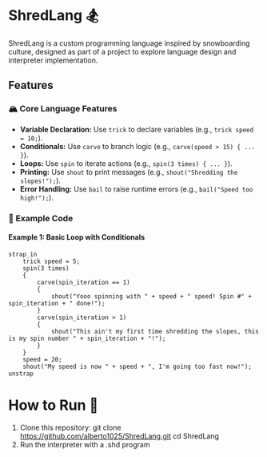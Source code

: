 # ShredLang 🏂

ShredLang is a custom programming language inspired by snowboarding culture, designed as part of a project to explore language design and interpreter implementation.

## Features

### 🏔️ Core Language Features
- **Variable Declaration:** Use `trick` to declare variables (e.g., `trick speed = 10;`).
- **Conditionals:** Use `carve` to branch logic (e.g., `carve(speed > 15) { ... }`).
- **Loops:** Use `spin` to iterate actions (e.g., `spin(3 times) { ... }`).
- **Printing:** Use `shout` to print messages (e.g., `shout("Shredding the slopes!");`).
- **Error Handling:** Use `bail` to raise runtime errors (e.g., `bail("Speed too high!");`).

### 📜 Example Code

#### Example 1: Basic Loop with Conditionals
```shd
strap_in
    trick speed = 5;
    spin(3 times)
    {
        carve(spin_iteration == 1)
        {
            shout("Yooo spinning with " + speed + " speed! Spin #" + spin_iteration + " done!");
        }
        carve(spin_iteration > 1)
        {
            shout("This ain't my first time shredding the slopes, this is my spin number " + spin_iteration + "!");
        }
    }
    speed = 20;
    shout("My speed is now " + speed + ", I'm going too fast now!");
unstrap
```
# How to Run 🚀
1. Clone this repository:
   git clone https://github.com/alberto1025/ShredLang.git
   cd ShredLang
3. Run the interpreter with a .shd program
